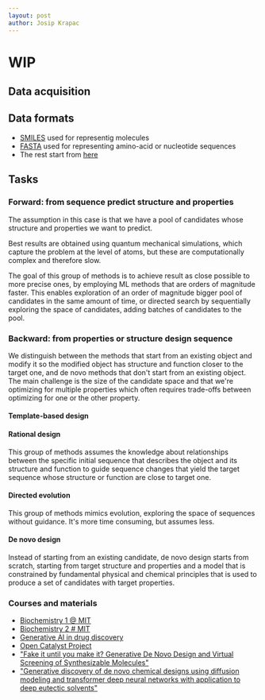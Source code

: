 ```yaml
---
layout: post
author: Josip Krapac
---
```


# WIP

## Data acquisition
## Data formats
- [SMILES](https://en.wikipedia.org/wiki/Simplified_Molecular_Input_Line_Entry_System) used for representig molecules
- [FASTA](https://en.wikipedia.org/wiki/FASTA_format) used for representing amino-acid or nucleotide sequences
- The rest start from [here](https://www.perplexity.ai/search/what-file-formats-are-used-for-3c.x9TLBS_abC0Wm6hN7aQ)

## Tasks
### Forward: from sequence predict structure and properties
The assumption in this case is that we have a pool of candidates whose structure and properties we want to predict. 

Best results are obtained using quantum mechanical simulations, which capture the problem at the level of atoms, but these are computationally complex and therefore slow. 

The goal of this group of methods is to achieve result as close possible to more precise ones, by employing ML methods that are orders of magnitude faster. This enables exploration of an order of magnitude bigger pool of candidates in the same amount of time, or directed search by sequentially exploring the space of candidates, adding batches of candidates to the pool.
### Backward: from properties or structure design sequence
We distinguish between the methods that start from an existing object and modify it so the modified object has structure and function closer to the target one, and de novo methods that don't start from an existing object. The main challenge is the size of the candidate space and that we're optimizing for multiple properties which often requires trade-offs between optimizing for one or the other property.
#### Template-based design
#### Rational design
This group of methods assumes the knowledge about relationships between the specific initial sequence that describes the object and its structure and function to guide sequence changes that yield the target sequence whose structure or function are close to target one. 
#### Directed evolution
This group of methods mimics evolution, exploring the space of sequences without guidance. It's more time consuming, but assumes less.
#### De novo design
Instead of starting from an existing candidate, de novo design starts from scratch, starting from target structure and properties and a model that is constrained by fundamental physical and chemical principles that is used to produce a set of candidates with target properties.

### Courses and materials 
- [Biochemistry 1 @ MIT](https://ocw.mit.edu/courses/5-07sc-biological-chemistry-i-fall-2013/)
- [Biochemistry 2 # MIT](https://ocw.mit.edu/courses/5-08j-biological-chemistry-ii-spring-2016/)
- [Generative AI in drug discovery](https://youtube.com/playlist?list=PLAXC54QmQTfz5Pk_3yq9RfLaU0b13lWgF&si=H_wFY0UauuOh4pN6)
- [Open Catalyst Project](https://opencatalystproject.org/)
- ["Fake it until you make it? Generative De Novo Design and Virtual Screening of Synthesizable Molecules"](https://chemrxiv.org/engage/chemrxiv/article-details/64ad5354ba3e99daefe70a18)
- ["Generative discovery of de novo chemical designs using diffusion modeling and transformer deep neural networks with application to deep eutectic solvents"](https://pubs.aip.org/aip/apl/article/122/23/234103/2894780/Generative-discovery-of-de-novo-chemical-designs?utm_source=perplexity)